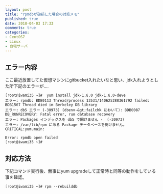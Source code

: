 ```yaml
---
layout: post
title: "rpmdbが破損した場合の対処メモ"
published: true
date: 2018-04-03 17:33
comments: true
categories:
- CentOS7
- Linux
- 自宅サーバ
---
```

## エラー内容

ここ最近放置してた仮想マシンにgitbucket入れたいなと思い、jdk入れようとした所下記のエラーが....

```
[root@iwami35 ~]#  yum install jdk-1.8.0 jdk-1.8.0-deve
エラー: rpmdb: BDB0113 Thread/process 13531/140625288361792 failed: BDB1507 Thread died in Berkeley DB library
エラー: db5 エラー (-30973) (dbenv-&gt;failchk において): BDB0087 DB_RUNRECOVERY: Fatal error, run database recovery
エラー: Packages インデックスを db5 で開けません -  (-30973)
エラー: /var/lib/rpm にある Package データベースを開けません。
CRITICAL:yum.main:

Error: rpmdb open failed
[root@iwami35 ~]#
```

## 対応方法

下記コマンド実行後、無事にyum upgradeして正常時と同等の動作をしている事を確認。

```
[root@iwami35 ~]# rpm --rebuilddb
```
